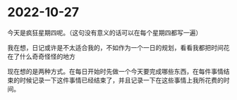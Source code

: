 # 2022-10-27

今天是疯狂星期四呢。（这句没有意义的话可以在每个星期四都写一遍）

我在想，日记或许是不太适合我的，不如作为一个一日的规划，看看我都把时间花在了什么奇奇怪怪的地方

现在想的是两种方式。在每日开始时先做一个今天要完成哪些东西，在每件事情结束的时候记录一下这件事情已经结束了，并且记录一下在这些事情上我所花费的时间。
